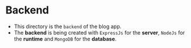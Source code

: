 # Backend

- This directory is the `backend` of the blog app.
- The **backend** is being created with `ExpressJs` for the **server**, `NodeJs` for the **runtime** and `MongoDB` for the **database**.
